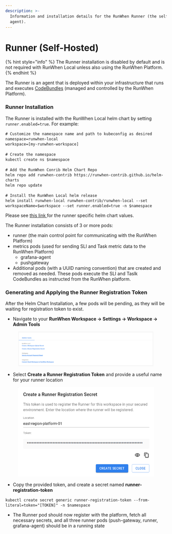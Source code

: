 ```yaml
---
description: >-
  Information and installation details for the RunWhen Runner (the self-hosted
  agent).
---
```


# Runner (Self-Hosted)

{% hint style="info" %}
The Runner installation is disabled by default and is not required with RunWhen Local unless also using the RunWhen Platform.&#x20;
{% endhint %}

The Runner is an agent that is deployed within your infrastructure that runs and executes [CodeBundles](https://docs.runwhen.com/public/runwhen-platform/feature-overview/code-bundles)   (managed and controlled by the RunWhen Platform).&#x20;

### Runner Installation

The Runner is installed with the RunWhen Local helm chart by setting `runner.enabled=true`. For example:&#x20;

```
# Customize the namespace name and path to kubeconfig as desired
namespace=runwhen-local
workspace=[my-runwhen-workspace]

# Create the namespace
kubectl create ns $namespace

# Add the RunWhen Conrib Helm Chart Repo
helm repo add runwhen-contrib https://runwhen-contrib.github.io/helm-charts
helm repo update

# Install the RunWhen Local helm release 
helm install runwhen-local runwhen-contrib/runwhen-local --set workspaceName=$workspace --set runner.enabled=true -n $namespace
```

&#x20;Please see [this link ](https://github.com/runwhen-contrib/helm-charts/blob/9fe6a5e778201e530f49e2ddc804206ec551a272/charts/runwhen-local/values.yaml#L186)for the runner specific helm chart values.

The Runner installation consists of 3 or more pods:&#x20;

* runner (the main control point for communicating with the RunWhen Platform)
* metrics pods (used for sending SLI and Task metric data to the RunWhen Platform)
  * grafana-agent
  * pushgateway
* Additional pods (with a UUID naming convention) that are created and removed as needed. These pods execute the SLI and Taslk CodeBundles as instructed from the RunWhen platform.&#x20;

### Generating and Applying the Runner Registration Token

After the Helm Chart Installation, a few pods will be pending, as they will be waiting for registration token to exist.&#x20;

* Navigate to your **RunWhen Workspace -> Settings -> Workspace -> Admin Tools**

<figure><img src="../../../.gitbook/assets/image.png" alt=""><figcaption></figcaption></figure>

* Select **Create a Runner Registration Token** and provide a useful name for your runner location

<figure><img src="../../../.gitbook/assets/image (6).png" alt=""><figcaption></figcaption></figure>

* Copy the provided token, and create a secret named **runner-registration-token**

```
kubectl create secret generic runner-registration-token --from-literal=token="[TOKEN]" -n $namespace
```

* The Runner pod should now register with the platform, fetch all necessary secrets, and all three runner pods (push-gateway, runner, grafana-agent) should be in a running state



